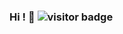### Hi ! 👋 ![visitor badge](https://visitor-badge.glitch.me/badge?page_id=danialhamedi.visitor-badge&left_color=blue&right_color=purple) 
